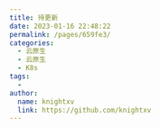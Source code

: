 ```yaml
---
title: 待更新
date: 2023-01-16 22:48:22
permalink: /pages/659fe3/
categories:
  - 云原生
  - 云原生
  - K8s
tags:
  - 
author: 
  name: knightxv
  link: https://github.com/knightxv
---
```


